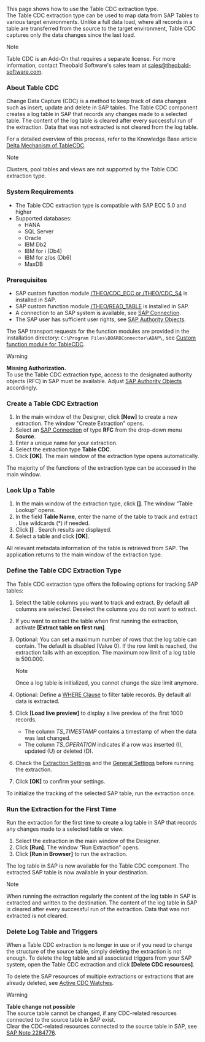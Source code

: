 This page shows how to use the Table CDC extraction type.\
The Table CDC extraction type can be used to map data from SAP Tables to various target environments. Unlike a full data load, where all records in a table are transferred from the source to the target environment, Table CDC captures only the data changes since the last load.

Note

Table CDC is an Add-On that requires a separate license. For more information, contact Theobald Software's sales team at [sales@theobald-software.com](mailto:sales@theobald-software.com).

### About Table CDC

Change Data Capture (CDC) is a method to keep track of data changes such as insert, update and delete in SAP tables. The Table CDC component creates a log table in SAP that records any changes made to a selected table. The content of the log table is cleared after every successful run of the extraction. Data that was not extracted is not cleared from the log table.

For a detailed overview of this process, refer to the Knowledge Base article [Delta Mechanism of TableCDC](../../knowledge-base/table-cdc-mechanism/).

Note

Clusters, pool tables and views are not supported by the Table CDC extraction type.

### System Requirements

- The Table CDC extraction type is compatible with SAP ECC 5.0 and higher
- Supported databases:
  - HANA
  - SQL Server
  - Oracle
  - IBM Db2
  - IBM for i (Db4)
  - IBM for z/os (Db6)
  - MaxDB

### Prerequisites

- SAP custom function module [/THEO/CDC_ECC or /THEO/CDC_S4](../setup-in-sap/custom-function-module-for-tablecdc/) is installed in SAP.
- SAP custom function module [/THEO/READ_TABLE](../setup-in-sap/custom-function-module-for-table-extraction/) is installed in SAP.
- A connection to an SAP system is available, see [SAP Connection](../sap-connection/).
- The SAP user has sufficient user rights, see [SAP Authority Objects](../setup-in-sap/sap-authority-objects/#table-cdc).

The SAP transport requests for the function modules are provided in the installation directory: `C:\Program Files\BOARDConnector\ABAP\`, see [Custom function module for TableCDC](../setup-in-sap/custom-function-module-for-tablecdc/).

Warning

**Missing Authorization.**\
To use the Table CDC extraction type, access to the designated authority objects (RFC) in SAP must be available. Adjust [SAP Authority Objects](../setup-in-sap/sap-authority-objects/#table) accordingly.

### Create a Table CDC Extraction

1. In the main window of the Designer, click **[New]** to create a new extraction. The window "Create Extraction" opens.
1. Select an [SAP Connection](../sap-connection/) of type **RFC** from the drop-down menu **Source**.
1. Enter a unique name for your extraction.
1. Select the extraction type **Table CDC**.
1. Click **[OK]**. The main window of the extraction type opens automatically.

The majority of the functions of the extraction type can be accessed in the main window.

### Look Up a Table

1. In the main window of the extraction type, click **[]**. The window “Table Lookup” opens.
1. In the field **Table Name**, enter the name of the table to track and extract . Use wildcards (\*) if needed.
1. Click **[]** . Search results are displayed.
1. Select a table and click **[OK]**.

All relevant metadata information of the table is retrieved from SAP. The application returns to the main window of the extraction type.

### Define the Table CDC Extraction Type

The Table CDC extraction type offers the following options for tracking SAP tables:

1. Select the table columns you want to track and extract. By default all columns are selected. Deselect the columns you do not want to extract.

1. If you want to extract the table when first running the extraction, activate **[Extract table on first run]**.

1. Optional: You can set a maximum number of rows that the log table can contain. The default is disabled (Value 0). If the row limit is reached, the extraction fails with an exception. The maximum row limit of a log table is 500.000.

   Note

   Once a log table is initialized, you cannot change the size limit anymore.

1. Optional: Define a [WHERE Clause](where-clause/) to filter table records. By default all data is extracted.

1. Click **[Load live preview]** to display a live preview of the first 1000 records.

   - The column *TS_TIMESTAMP* contains a timestamp of when the data was last changed.
   - The column *TS_OPERATION* indicates if a row was inserted (I), updated (U) or deleted (D).

1. Check the [Extraction Settings](settings/) and the [General Settings](general-settings/) before running the extraction.

1. Click **[OK]** to confirm your settings.

To initialize the tracking of the selected SAP table, run the extraction once.

### Run the Extraction for the First Time

Run the extraction for the first time to create a log table in SAP that records any changes made to a selected table or view.

1. Select the extraction in the main window of the Designer.
1. Click **[Run]**. The window “Run Extraction” opens.
1. Click **[Run in Browser]** to run the extraction.

The log table in SAP is now available for the Table CDC component. The extracted SAP table is now available in your destination.

Note

When running the extraction regularly the content of the log table in SAP is extracted and written to the destination. The content of the log table in SAP is cleared after every successful run of the extraction. Data that was not extracted is not cleared.

### Delete Log Table and Triggers

When a Table CDC extraction is no longer in use or if you need to change the structure of the source table, simply deleting the extraction is not enough. To delete the log table and all associated triggers from your SAP system, open the Table CDC extraction and click **[Delete CDC resources]**.

To delete the SAP resources of multiple extractions or extractions that are already deleted, see [Active CDC Watches](active-cdc-watches/).

Warning

**Table change not possible**\
The source table cannot be changed, if any CDC-related resources connected to the source table in SAP exist.\
Clear the CDC-related resources connected to the source table in SAP, see [SAP Note 2284776](https://launchpad.support.sap.com/#/notes/2284776).
